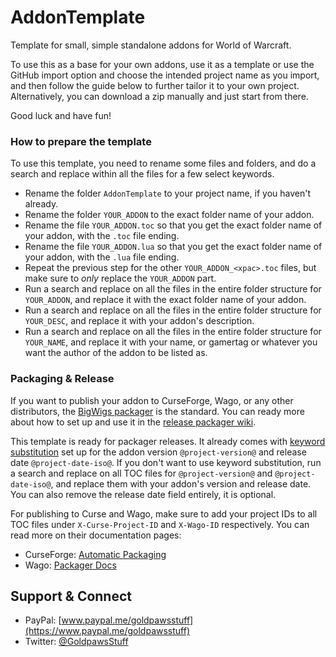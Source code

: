 # AddonTemplate
Template for small, simple standalone addons for World of Warcraft.  

To use this as a base for your own addons, use it as a template or use the GitHub import option and choose the intended project name as you import, and then follow the guide below to further tailor it to your own project. Alternatively, you can download a zip manually and just start from there.  

Good luck and have fun!  

### **How to prepare the template**
To use this template, you need to rename some files and folders, and do a search and replace within all the files for a few select keywords.
* Rename the folder `AddonTemplate` to your project name, if you haven't already.
* Rename the folder `YOUR_ADDON` to the exact folder name of your addon.
* Rename the file `YOUR_ADDON.toc` so that you get the exact folder name of your addon, with the `.toc` file ending.
* Rename the file `YOUR_ADDON.lua` so that you get the exact folder name of your addon, with the `.lua` file ending.
* Repeat the previous step for the other `YOUR_ADDON_<xpac>.toc` files, but make sure to _only_ replace the `YOUR_ADDON` part.
* Run a search and replace on all the files in the entire folder structure for `YOUR_ADDON`, and replace it with the exact folder name of your addon.
* Run a search and replace on all the files in the entire folder structure for `YOUR_DESC`, and replace it with your addon's description.
* Run a search and replace on all the files in the entire folder structure for `YOUR_NAME`, and replace it with your name, or gamertag or whatever you want the author of the addon to be listed as.


### **Packaging & Release**
If you want to publish your addon to CurseForge, Wago, or any other distributors, the [BigWigs packager](https://github.com/BigWigsMods/packager) is the standard. You can ready more about how to set up and use it in the [release packager wiki](https://github.com/BigWigsMods/packager/wiki).

This template is ready for packager releases. It already comes with [keyword substitution](https://github.com/BigWigsMods/packager/wiki/Repository-Keyword-Substitutions) set up for the addon version `@project-version@` and release date `@project-date-iso@`. If you don't want to use keyword substitution, run a search and replace on all TOC files for `@project-version@` and `@project-date-iso@`, and replace them with your addon's version and release date. You can also remove the release date field entirely, it is optional.

For publishing to Curse and Wago, make sure to add your project IDs to all TOC files under `X-Curse-Project-ID` and `X-Wago-ID` respectively. You can read more on their documentation pages:
* CurseForge: [Automatic Packaging](https://support.curseforge.com/en/support/solutions/articles/9000197281-automatic-packaging)
* Wago: [Packager Docs](https://docs.wago.io/#bigwigs-packager)

## **Support & Connect**
* PayPal: [www.paypal.me/goldpawsstuff](https://www.paypal.me/goldpawsstuff)  
* Twitter: [@GoldpawsStuff](https://twitter.com/goldpawsstuff)  
